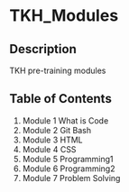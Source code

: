 # TKH_Modules
## Description
TKH pre-training modules
## Table of Contents
1. Module 1 What is Code
2. Module 2 Git Bash
3. Module 3 HTML
4. Module 4 CSS
5. Module 5 Programming1
6. Module 6 Programming2
7. Module 7 Problem Solving
